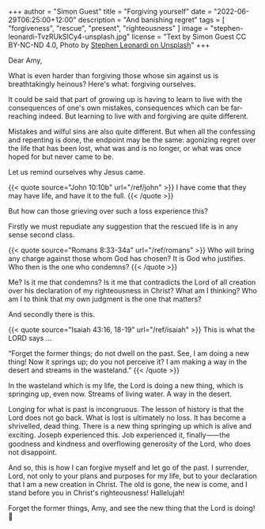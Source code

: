 +++
author = "Simon Guest"
title = "Forgiving yourself"
date = "2022-06-29T06:25:00+12:00"
description = "And banishing regret"
tags = [ "forgiveness", "rescue", "present", "righteousness" ]
image = "stephen-leonardi-TvzRUkSlCy4-unsplash.jpg"
license = "Text by Simon Guest CC BY-NC-ND 4.0, Photo by [Stephen Leonardi on Unsplash](https://unsplash.com/photos/TvzRUkSlCy4)"
+++

Dear Amy,

What is even harder than forgiving those whose sin against us is breathtakingly heinous? Here's what: forgiving ourselves.

It could be said that part of growing up is having to learn to live with the consequences of one's own mistakes, consequences which can be far-reaching indeed. But learning to live with and forgiving are quite different.

Mistakes and wilful sins are also quite different. But when all the confessing and repenting is done, the endpoint may be the same: agonizing regret over the life that has been lost, what was and is no longer, or what was once hoped for but never came to be.

Let us remind ourselves why Jesus came.

{{< quote source="John 10:10b" url="/ref/john" >}}
I have come that they may have life, and have it to the full.
{{< /quote >}}

But how can those grieving over such a loss experience this?

Firstly we must repudiate any suggestion that the rescued life is in any sense second class.

{{< quote source="Romans 8:33-34a" url="/ref/romans" >}}
Who will bring any charge against those whom God has chosen? It is God who justifies. Who then is the one who condemns?
{{< /quote >}}

Me? Is it me that condemns? Is it me that contradicts the Lord of all creation over his declaration of my righteousness in Christ? What am I thinking? Who am I to think that my own judgment is the one that matters?

And secondly there is this.

{{< quote source="Isaiah 43:16, 18-19" url="/ref/isaiah" >}}
This is what the LORD says ...

“Forget the former things; do not dwell on the past. See, I am doing a new thing! Now it springs up; do you not perceive it? I am making a way in the desert and streams in the wasteland.”
{{< /quote >}}

In the wasteland which is my life, the Lord is doing a new thing, which is springing up, even now. Streams of living water. A way in the desert.

Longing for what is past is incongruous. The lesson of history is that the Lord does not go back. What is lost is ultimately no loss. It has become a shrivelled, dead thing. There is a new thing springing up which is alive and exciting. Joseph experienced this. Job experienced it, finally⸺the goodness and kindness and overflowing generosity of the Lord, who does not disappoint.

And so, this is how I can forgive myself and let go of the past. I surrender, Lord, not only to your plans and purposes for my life, but to your declaration that I am a new creation in Christ. The old is gone, the new is come, and I stand before you in Christ's righteousness! Hallelujah!

Forget the former things, Amy, and see the new thing that the Lord is doing! 🙏
